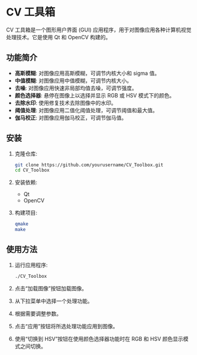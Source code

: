 # CV 工具箱

CV 工具箱是一个图形用户界面 (GUI) 应用程序，用于对图像应用各种计算机视觉处理技术。它是使用 Qt 和 OpenCV 构建的。

## 功能简介

- **高斯模糊**: 对图像应用高斯模糊，可调节内核大小和 sigma 值。
- **中值模糊**: 对图像应用中值模糊，可调节内核大小。
- **去噪**: 对图像应用快速非局部均值去噪，可调节强度。
- **颜色选择器**: 悬停在图像上以选择并显示 RGB 或 HSV 模式下的颜色。
- **去除水印**: 使用修复技术去除图像中的水印。
- **阈值处理**: 对图像应用二值化阈值处理，可调节阈值和最大值。
- **伽马校正**: 对图像应用伽马校正，可调节伽马值。

## 安装

1. 克隆仓库:
    ```sh
    git clone https://github.com/yourusername/CV_Toolbox.git
    cd CV_Toolbox
    ```

2. 安装依赖:
    - Qt
    - OpenCV

3. 构建项目:
    ```sh
    qmake
    make
    ```

## 使用方法

1. 运行应用程序:
    ```sh
    ./CV_Toolbox
    ```

2. 点击“加载图像”按钮加载图像。

3. 从下拉菜单中选择一个处理功能。

4. 根据需要调整参数。

5. 点击“应用”按钮将所选处理功能应用到图像。

6. 使用“切换到 HSV”按钮在使用颜色选择器功能时在 RGB 和 HSV 颜色显示模式之间切换。

